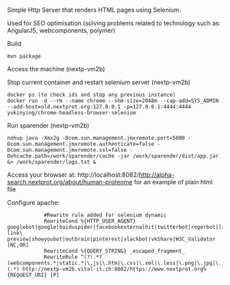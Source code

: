 Simple Http Server that renders HTML pages using Selenium.

Used for SEO optimisation (solving problems related to technology such as: AngularJS, webcomponents, polymer)


Build
```shell
mvn package
```


Access the machine  (nextp-vm2b)

Stop current container and restart selenium server (nextp-vm2b)

```shell
docker ps (to check ids and stop any previous instance)
docker run -d --rm --name chrome --shm-size=2048m --cap-add=SYS_ADMIN --add-host=old.nextprot.org:127.0.0.1 -p=127.0.0.1:4444:4444   yukinying/chrome-headless-browser-selenium
```

Run sparender (nextp-vm2b)

```shell
nohup java -Xmx2g -Dcom.sun.management.jmxremote.port=5000 -Dcom.sun.management.jmxremote.authenticate=false -Dcom.sun.management.jmxremote.ssl=false -Dehcache.path=/work/sparender/cache -jar /work/sparender/dist/app.jar &> /work/sparender/logs.txt &
```

Access your browser at: http://localhost:8082/http://alpha-search.nextprot.org/about/human-proteome for an example of plain html file


Configure apache:
```shell
            #Rewrite rule added for selenium dynamic
            RewriteCond %{HTTP_USER_AGENT} googlebot|google|baiduspider|facebookexternalhit|twitterbot|rogerbot|linkedinbot|embedly|quora\ link\ preview|showyoubot|outbrain|pinterest|slackbot|vkShare|W3C_Validator [NC,OR]
            RewriteCond %{QUERY_STRING} _escaped_fragment_
            RewriteRule ^(?!.*?(webcomponents.*|static.*|\.js|\.htm|\.css|\.xml|\.less|\.png|\.jpg|\.jpeg|\.gif|\.pdf|\.doc|\.txt|\.ico|\.rss|\.zip|\.mp3|\.rar|\.exe|\.wmv|\.doc|\.avi|\.ppt|\.mpg|\.mpeg|\.tif|\.wav|\.mov|\.psd|\.ai|\.xls|\.mp4|\.m4a|\.swf|\.dat|\.dmg|\.iso|\.flv|\.m4v|\.torrent|\.ttf|\.woff))(.*) http://nextp-vm2b.vital-it.ch:8082/https://www.nextprot.org%{REQUEST_URI} [P]

```
